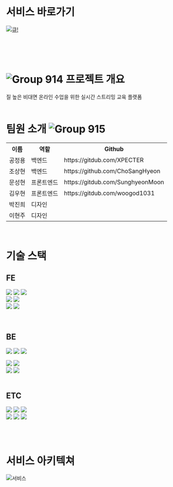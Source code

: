 # 서비스 바로가기
[![큐!](https://user-images.githubusercontent.com/75469212/161385626-4f27e984-73a6-4dab-bd65-26e621277f2e.png)](everyque.com)

<br>
<br>
<br>

# ![Group 914](https://user-images.githubusercontent.com/75469212/161385687-89427e8a-f856-42e7-95c4-87de710b9efa.png) 프로젝트 개요
질 높은 비대면 온라인 수업을 위한 실시간 스트리밍 교육 플랫폼
<br>
<br>

# 팀원 소개 ![Group 915](https://user-images.githubusercontent.com/75469212/161385748-951e7cfb-8949-4610-90cc-4b9f4d3f7109.png)

<table>
  <tr>
    <th>이름</th>
    <th>역할</th>
    <th>Github</th>
  </tr>
    <tr>
    <td>공정용</td>
    <td>백엔드</td>
    <td>https://gitdub.com/XPECTER</td>
  </tr>
    <tr>
    <td>조상현</td>
    <td>백엔드</td>
    <td>https://github.com/ChoSangHyeon</td>
  </tr>
  <tr>
    <td>문성현</td>
    <td>프론트엔드</td>
    <td>https://gitdub.com/SunghyeonMoon</td>
  </tr>  
  <tr>
    <td>김우현</td>
    <td>프론트엔드</td>
    <td>https://gitdub.com/woogod1031</td>
  </tr>
    <tr>
    <td>박진희</td>
    <td>디자인</td>
    <td></td>
  </tr>
    <tr>
    <td>이현주</td>
    <td>디자인</td>
    <td></td>
  </tr>
</table>

<br>

# 기술 스택

## FE

<img src="https://img.shields.io/badge/React-61DAFB?style=for-the-badge&logo=React&logoColor=000000"/> <img src="https://img.shields.io/badge/Redux-764ABC?style=for-the-badge&logo=Redux&logoColor=FFFFFF"/> <img src="https://img.shields.io/badge/TypeScript-3178C6?style=for-the-badge&logo=TypeScript&logoColor=FFFFFF"/>  
<img src="https://img.shields.io/badge/styled-components-DB7093?style=for-the-badge&logo=styled-components&logoColor=FFFFFF"/>
<img src="https://img.shields.io/badge/Router-CA4245?style=for-the-badge&logo=React Router&logoColor=FFFFFF"/>
<br>
<img src="https://img.shields.io/badge/Socket.io-010101?style=for-the-badge&logo=Socket.io&logoColor=FFFFFF"/>
<img src="https://img.shields.io/badge/JSON Web Tokens-000000?style=for-the-badge&logo=JSON Web Tokens&logoColor=FFFFFF"/>

<br />


## BE

<img src="https://img.shields.io/badge/NestJS-E0234E?style=for-the-badge&logo=NestJS&logoColor=FFFFFF"/> <img src="https://img.shields.io/badge/TypeScript-3178C6?style=for-the-badge&logo=TypeScript&logoColor=FFFFFF"/> <img src="https://img.shields.io/badge/MySQL-4479A1?style=for-the-badge&logo=MySQL&logoColor=000000"/>  
<!-- <img src="https://img.shields.io/badge/Jenkins-D24939?style=for-the-badge&logo=Jenkins&logoColor=000000"/> -->
<img src="https://img.shields.io/badge/Docker-2496ED?style=for-the-badge&logo=Docker&logoColor=000000"/>
<img src="https://img.shields.io/badge/FFmpeg-007808?style=for-the-badge&logo=FFmpeg&logoColor=000000"/>
<br>
<img src="https://img.shields.io/badge/Socket.io-010101?style=for-the-badge&logo=Socket.io&logoColor=FFFFFF"/>
<img src="https://img.shields.io/badge/JSON Web Tokens-000000?style=for-the-badge&logo=JSON Web Tokens&logoColor=FFFFFF"/>

<br>
<br>

## ETC

<img src="https://img.shields.io/badge/Amazon AWS-232F3E?style=for-the-badge&logo=Amazon AWS&logoColor=FFFFFF"/> <img src="https://img.shields.io/badge/GitHub Actions-2088FF?style=for-the-badge&logo=GitHub Actions&logoColor=FFFFFF"/> <img src="https://img.shields.io/badge/OBS Studio-302E31?style=for-the-badge&logo=OBS Studio&logoColor=000000"/>
<br>
<img src="https://img.shields.io/badge/ESLint-4B32C3?style=for-the-badge&logo=ESLint&logoColor=FFFFFF"/> <img src="https://img.shields.io/badge/Prettier-F7B93E?style=for-the-badge&logo=Prettier&logoColor=FFFFFF"/> <img src="https://img.shields.io/badge/Figma-F24E1E?style=for-the-badge&logo=Figma&logoColor=FFFFFF"/>

<br>
<br>

# 서비스 아키텍쳐
![서비스 ](https://user-images.githubusercontent.com/75469212/161908137-bfbe31e2-6583-44ad-8d0e-377060646fcd.png)

